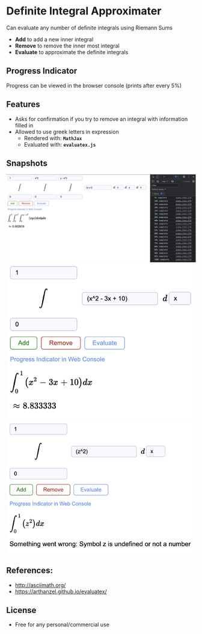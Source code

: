 # Definite Integral Approximater
Can evaluate any number of definite integrals using Riemann Sums
* **Add** to add a new inner integral
* **Remove** to remove the inner most integral
* **Evaluate** to approximate the definite integrals

## Progress Indicator
Progress can be viewed in the browser console (prints after every 5%)

## Features
* Asks for confirmation if you try to remove an integral with information filled in
* Allowed to use greek letters in expression
	* Rendered with: **`MathJax`**
	* Evaluated with: **`evaluatex.js`**

## Snapshots
![](images/example.png)
![](images/example2.png)
![](images/example3.png)

## References:
* http://asciimath.org/
* https://arthanzel.github.io/evaluatex/

## License
* Free for any personal/commercial use